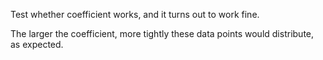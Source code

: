 Test whether coefficient works, and it turns out to work fine.

The larger the coefficient, more tightly these data points would distribute, as expected.